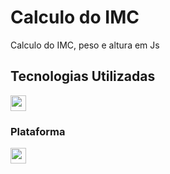 # Calculo do IMC

Calculo do IMC, peso e altura em Js

## Tecnologias Utilizadas

<div style="display: inline_block">
<img align:"center"; height="25" src="https://img.shields.io/badge/JavaScript-323330?style=for-the-badge&logo=javascript&logoColor=F7DF1E"/>
</div>

### Plataforma

<div style="display: inline_block">
<a href="https://www.udemy.com/"><img align:"center"; height="25" src="https://img.shields.io/badge/Udemy-EC5252?style=for-the-badge&logo=Udemy&logoColor=white"/>
</div>

